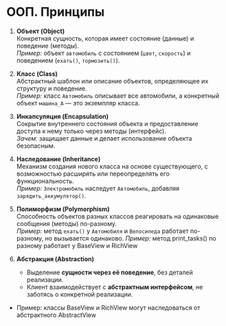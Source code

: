 # ООП. Принципы

1. **Объект (Object)**  
    Конкретная сущность, которая имеет состояние (данные) и поведение (методы).  
    _Пример:_ объект `автомобиль` с состоянием (`цвет`, `скорость`) и поведением (`ехать()`, `тормозить()`).
    
2. **Класс (Class)**  
    Абстрактный шаблон или описание объектов, определяющее их структуру и поведение.  
    _Пример:_ класс `Автомобиль` описывает все автомобили, а конкретный объект `машина_А` — это экземпляр класса.

3. **Инкапсуляция (Encapsulation)**  
    Сокрытие внутреннего состояния объекта и предоставление доступа к нему только через методы (интерфейс).  
    _Зачем:_ защищает данные и делает использование объекта безопасным.
    
4. **Наследование (Inheritance)**  
    Механизм создания нового класса на основе существующего, с возможностью расширять или переопределять его функциональность.  
    _Пример:_ `Электромобиль` наследует `Автомобиль`, добавляя `зарядить_аккумулятор()`.
    
5. **Полиморфизм (Polymorphism)**  
    Способность объектов разных классов реагировать на одинаковые сообщения (методы) по-разному.  
    _Пример:_ метод `ехать()` у `Автомобиля` и `Велосипеда` работает по-разному, но вызывается одинаково.
	_Пример:_  метод print_tasks() по разному работает у BaseView и RichView

6. **Абстракция (Abstraction)**
	- Выделение **сущности через её поведение**, без деталей реализации.
	- Клиент взаимодействует с **абстрактным интерфейсом**, не заботясь о конкретной реализации.
- Пример: классы BaseView и RichView могут наследоваться от абстрактного AbstractView